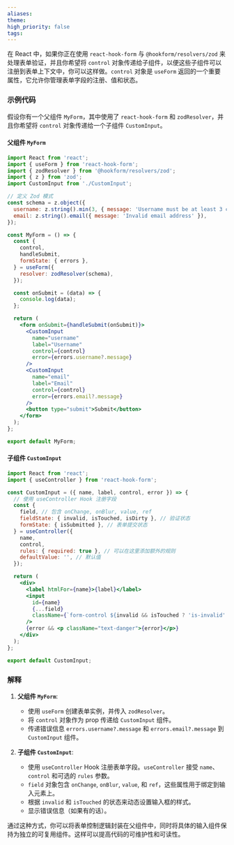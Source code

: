 ```yaml
---
aliases: 
theme: 
high_priority: false
tags:
---
```

在 React 中，如果你正在使用 `react-hook-form` 与 `@hookform/resolvers/zod` 来处理表单验证，并且你希望将 `control` 对象传递给子组件，以便这些子组件可以注册到表单上下文中，你可以这样做。`control` 对象是 `useForm` 返回的一个重要属性，它允许你管理表单字段的注册、值和状态。

### 示例代码

假设你有一个父组件 `MyForm`，其中使用了 `react-hook-form` 和 `zodResolver`，并且你希望将 `control` 对象传递给一个子组件 `CustomInput`。

#### 父组件 `MyForm`

```jsx
import React from 'react';
import { useForm } from 'react-hook-form';
import { zodResolver } from '@hookform/resolvers/zod';
import { z } from 'zod';
import CustomInput from './CustomInput';

// 定义 Zod 模式
const schema = z.object({
  username: z.string().min(3, { message: 'Username must be at least 3 characters long' }).max(20, { message: 'Username cannot be longer than 20 characters' }),
  email: z.string().email({ message: 'Invalid email address' }),
});

const MyForm = () => {
  const {
    control,
    handleSubmit,
    formState: { errors },
  } = useForm({
    resolver: zodResolver(schema),
  });

  const onSubmit = (data) => {
    console.log(data);
  };

  return (
    <form onSubmit={handleSubmit(onSubmit)}>
      <CustomInput
        name="username"
        label="Username"
        control={control}
        error={errors.username?.message}
      />
      <CustomInput
        name="email"
        label="Email"
        control={control}
        error={errors.email?.message}
      />
      <button type="submit">Submit</button>
    </form>
  );
};

export default MyForm;
```

#### 子组件 `CustomInput`

```jsx
import React from 'react';
import { useController } from 'react-hook-form';

const CustomInput = ({ name, label, control, error }) => {
  // 使用 useController Hook 注册字段
  const {
    field, // 包含 onChange, onBlur, value, ref
    fieldState: { invalid, isTouched, isDirty }, // 验证状态
    formState: { isSubmitted }, // 表单提交状态
  } = useController({
    name,
    control,
    rules: { required: true }, // 可以在这里添加额外的规则
    defaultValue: '', // 默认值
  });

  return (
    <div>
      <label htmlFor={name}>{label}</label>
      <input
        id={name}
        {...field}
        className={`form-control ${invalid && isTouched ? 'is-invalid' : ''}`}
      />
      {error && <p className="text-danger">{error}</p>}
    </div>
  );
};

export default CustomInput;
```

### 解释

1. **父组件 `MyForm`**:
   - 使用 `useForm` 创建表单实例，并传入 `zodResolver`。
   - 将 `control` 对象作为 prop 传递给 `CustomInput` 组件。
   - 传递错误信息 `errors.username?.message` 和 `errors.email?.message` 到 `CustomInput` 组件。

2. **子组件 `CustomInput`**:
   - 使用 `useController` Hook 注册表单字段。`useController` 接受 `name`、`control` 和可选的 `rules` 参数。
   - `field` 对象包含 `onChange`, `onBlur`, `value`, 和 `ref`，这些属性用于绑定到输入元素上。
   - 根据 `invalid` 和 `isTouched` 的状态来动态设置输入框的样式。
   - 显示错误信息（如果有的话）。

通过这种方式，你可以将表单控制逻辑封装在父组件中，同时将具体的输入组件保持为独立的可复用组件。这样可以提高代码的可维护性和可读性。